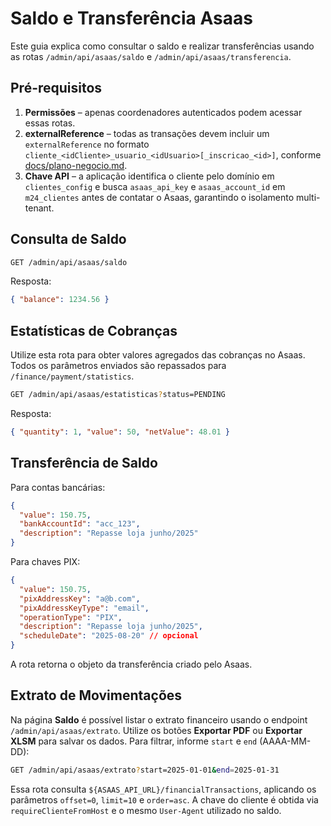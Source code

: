# Saldo e Transferência Asaas

Este guia explica como consultar o saldo e realizar transferências usando as rotas `/admin/api/asaas/saldo` e `/admin/api/asaas/transferencia`.

## Pré-requisitos

1. **Permissões** – apenas coordenadores autenticados podem acessar essas rotas.
2. **externalReference** – todas as transações devem incluir um `externalReference` no formato `cliente_<idCliente>_usuario_<idUsuario>[_inscricao_<id>]`, conforme [docs/plano-negocio.md](./plano-negocio.md).
3. **Chave API** – a aplicação identifica o cliente pelo domínio em `clientes_config` e busca `asaas_api_key` e `asaas_account_id` em `m24_clientes` antes de contatar o Asaas, garantindo o isolamento multi-tenant.

## Consulta de Saldo

```bash
GET /admin/api/asaas/saldo
```

Resposta:

```json
{ "balance": 1234.56 }
```

## Estatísticas de Cobranças

Utilize esta rota para obter valores agregados das cobranças no Asaas. Todos os
parâmetros enviados são repassados para `/finance/payment/statistics`.

```bash
GET /admin/api/asaas/estatisticas?status=PENDING
```

Resposta:

```json
{ "quantity": 1, "value": 50, "netValue": 48.01 }
```

## Transferência de Saldo


Para contas bancárias:

```json
{
  "value": 150.75,
  "bankAccountId": "acc_123",
  "description": "Repasse loja junho/2025"
}
```

Para chaves PIX:

```json
{
  "value": 150.75,
  "pixAddressKey": "a@b.com",
  "pixAddressKeyType": "email",
  "operationType": "PIX",
  "description": "Repasse loja junho/2025",
  "scheduleDate": "2025-08-20" // opcional
}
```

A rota retorna o objeto da transferência criado pelo Asaas.

## Extrato de Movimentações

Na página **Saldo** é possível listar o extrato financeiro usando o endpoint `/admin/api/asaas/extrato`. Utilize os botões **Exportar PDF** ou **Exportar XLSM** para salvar os dados.
Para filtrar, informe `start` e `end` (AAAA-MM-DD):

```bash
GET /admin/api/asaas/extrato?start=2025-01-01&end=2025-01-31
```
Essa rota consulta `${ASAAS_API_URL}/financialTransactions`, aplicando os
parâmetros `offset=0`, `limit=10` e `order=asc`. A chave do cliente é obtida via
`requireClienteFromHost` e o mesmo `User-Agent` utilizado no saldo.
